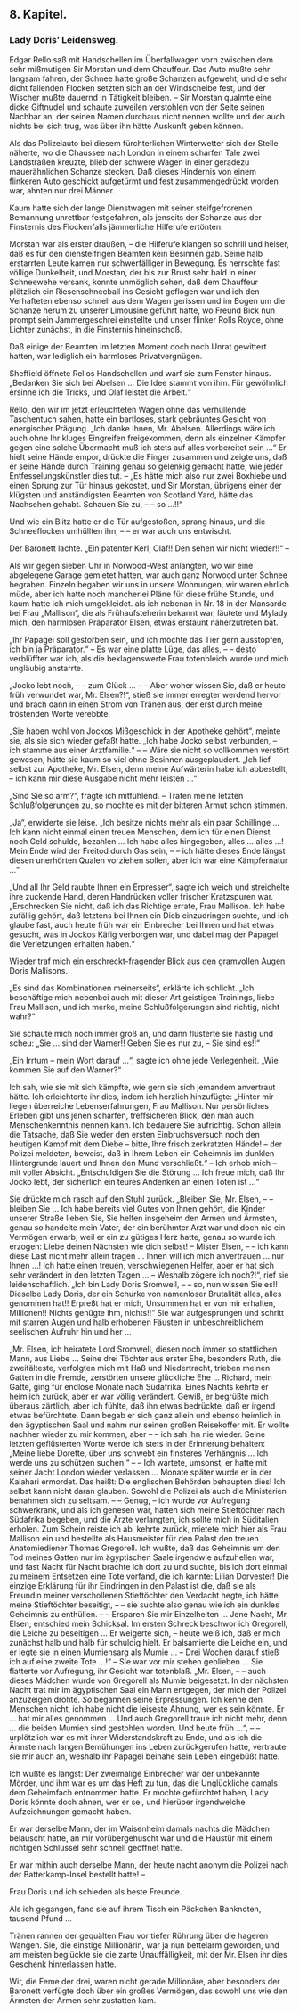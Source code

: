 <h2>8. Kapitel.</h2>
<h3>Lady Doris’ Leidensweg.</h3>

Edgar Rello saß mit Handschellen im Überfallwagen vorn zwischen dem sehr
mißmutigen Sir Morstan und dem Chauffeur. Das Auto mußte sehr langsam fahren,
der Schnee hatte große Schanzen aufgeweht, und die sehr dicht fallenden Flocken
setzten sich an der Windscheibe fest, und der Wischer mußte dauernd in
Tätigkeit bleiben. – Sir Morstan qualmte eine dicke Giftnudel und schaute
zuweilen verstohlen von der Seite seinen Nachbar an, der seinen Namen durchaus
nicht nennen wollte und der auch nichts bei sich trug, was über ihn hätte
Auskunft geben können.

Als das Polizeiauto bei diesem fürchterlichen Winterwetter sich der Stelle
näherte, wo die Chaussee nach London in einem scharfen Tale zwei Landstraßen
kreuzte, blieb der schwere Wagen in einer geradezu mauerähnlichen Schanze
stecken. Daß dieses Hindernis von einem flinkeren Auto geschickt aufgetürmt und
fest zusammengedrückt worden war, ahnten nur drei Männer.

Kaum hatte sich der lange Dienstwagen mit seiner steifgefrorenen Bemannung
unrettbar festgefahren, als jenseits der Schanze aus der Finsternis des
Flockenfalls jämmerliche Hilferufe ertönten.

Morstan war als erster draußen, – die Hilferufe klangen so schrill und heiser,
daß es für den diensteifrigen Beamten kein Besinnen gab. Seine halb erstarrten
Leute kamen nur schwerfälliger in Bewegung. Es herrschte fast völlige
Dunkelheit, und Morstan, der bis zur Brust sehr bald in einer Schneewehe
versank, konnte unmöglich sehen, daß dem Chauffeur plötzlich ein
Riesenschneeball ins Gesicht geflogen war und ich den Verhafteten ebenso
schnell aus dem Wagen gerissen und im Bogen um die Schanze herum zu unserer
Limousine geführt hatte, wo Freund Bick nun prompt sein Jammergeschrei
einstellte und unser flinker Rolls Royce, ohne Lichter zunächst, in die
Finsternis hineinschoß.

Daß einige der Beamten im letzten Moment doch noch Unrat gewittert hatten, war
lediglich ein harmloses Privatvergnügen.

Sheffield öffnete Rellos Handschellen und warf sie zum Fenster hinaus.
„Bedanken Sie sich bei Abelsen … Die Idee stammt von ihm. Für gewöhnlich
ersinne ich die Tricks, und Olaf leistet die Arbeit.“

Rello, den wir im jetzt erleuchteten Wagen ohne das verhüllende Taschentuch
sahen, hatte ein bartloses, stark gebräuntes Gesicht von energischer Prägung.
„Ich danke Ihnen, Mr. Abelsen. Allerdings wäre ich auch ohne Ihr kluges
Eingreifen freigekommen, denn als einzelner Kämpfer gegen eine solche Übermacht
muß ich stets auf alles vorbereitet sein …“ Er hielt seine Hände empor, drückte
die Finger zusammen und zeigte uns, daß er seine Hände durch Training genau so
gelenkig gemacht hatte, wie jeder Entfesselungskünstler dies tut. – „Es hätte
mich also nur zwei Boxhiebe und einen Sprung zur Tür hinaus gekostet, und Sir
Morstan, übrigens einer der klügsten und anständigsten Beamten von Scotland
Yard, hätte das Nachsehen gehabt. Schauen Sie zu, – – so …!!“

Und wie ein Blitz hatte er die Tür aufgestoßen, sprang hinaus, und die
Schneeflocken umhüllten ihn, – – er war auch uns entwischt.

Der Baronett lachte. „Ein patenter Kerl, Olaf!! Den sehen wir nicht wieder!!“ –

Als wir gegen sieben Uhr in Norwood-West anlangten, wo wir eine abgelegene
Garage gemietet hatten, war auch ganz Norwood unter Schnee begraben. Einzeln
begaben wir uns in unsere Wohnungen, wir waren ehrlich müde, aber ich hatte
noch mancherlei Pläne für diese frühe Stunde, und kaum hatte ich mich
umgekleidet. als ich nebenan in Nr. 18 in der Mansarde bei Frau „Mallison“, die
als Frühaufsteherin bekannt war, läutete und Mylady mich, den harmlosen
Präparator Elsen, etwas erstaunt näherzutreten bat.

„Ihr Papagei soll gestorben sein, und ich möchte das Tier gern ausstopfen, ich
bin ja Präparator.“ – Es war eine platte Lüge, das alles, – – desto verblüffter
war ich, als die beklagenswerte Frau totenbleich wurde und mich ungläubig
anstarrte.

„Jocko lebt noch, – – zum Glück … – – Aber woher wissen Sie, daß er heute früh
verwundet war, Mr. Elsen?!“, stieß sie immer erregter werdend hervor und brach
dann in einen Strom von Tränen aus, der erst durch meine tröstenden Worte
verebbte.

„Sie haben wohl von Jockos Mißgeschick in der Apotheke gehört“, meinte sie, als
sie sich wieder gefaßt hatte. „Ich habe Jocko selbst verbunden, – ich stamme
aus einer Arztfamilie.“ – – Wäre sie nicht so vollkommen verstört gewesen,
hätte sie kaum so viel ohne Besinnen ausgeplaudert. „Ich lief selbst zur
Apotheke, Mr. Elsen, denn meine Aufwärterin habe ich abbestellt, – ich kann mir
diese Ausgabe nicht mehr leisten …“

„Sind Sie so arm?“, fragte ich mitfühlend. – Trafen meine letzten
Schlußfolgerungen zu, so mochte es mit der bitteren Armut schon stimmen.

„Ja“, erwiderte sie leise. „Ich besitze nichts mehr als ein paar Schillinge …
Ich kann nicht einmal einen treuen Menschen, dem ich für einen Dienst noch Geld
schulde, bezahlen … Ich habe alles hingegeben, alles … alles …! Mein Ende wird
der Freitod durch Gas sein, – – ich hätte dieses Ende längst diesen unerhörten
Qualen vorziehen sollen, aber ich war eine Kämpfernatur …“

„Und all Ihr Geld raubte Ihnen ein Erpresser“, sagte ich weich und streichelte
ihre zuckende Hand, deren Handrücken voller frischer Kratzspuren war.
„Erschrecken Sie nicht, daß ich das Richtige errate, Frau Mallison. Ich habe
zufällig gehört, daß letztens bei Ihnen ein Dieb einzudringen suchte, und ich
glaube fast, auch heute früh war ein Einbrecher bei Ihnen und hat etwas
gesucht, was in Jockos Käfig verborgen war, und dabei mag der Papagei die
Verletzungen erhalten haben.“

Wieder traf mich ein erschreckt-fragender Blick aus den gramvollen Augen Doris
Mallisons.

„Es sind das Kombinationen meinerseits“, erklärte ich schlicht. „Ich
beschäftige mich nebenbei auch mit dieser Art geistigen Trainings, liebe Frau
Mallison, und ich merke, meine Schlußfolgerungen sind richtig, nicht wahr?“

Sie schaute mich noch immer groß an, und dann flüsterte sie hastig und scheu:
„Sie … sind der Warner!! Geben Sie es nur zu, – Sie sind es!!“

„Ein Irrtum – mein Wort darauf …“, sagte ich ohne jede Verlegenheit. „Wie
kommen Sie auf den Warner?“

Ich sah, wie sie mit sich kämpfte, wie gern sie sich jemandem anvertraut hätte.
Ich erleichterte ihr dies, indem ich herzlich hinzufügte: „Hinter mir liegen
überreiche Lebenserfahrungen, Frau Mallison. Nur persönliches Erleben gibt uns
jenen scharfen, treffsicheren Blick, den man auch Menschenkenntnis nennen kann.
Ich bedauere Sie aufrichtig. Schon allein die Tatsache, daß Sie weder den
ersten Einbruchsversuch noch den heutigen Kampf mit dem Diebe – bitte, Ihre
frisch zerkratzten Hände! – der Polizei meldeten, beweist, daß in Ihrem Leben
ein Geheimnis im dunklen Hintergrunde lauert und Ihnen den Mund verschließt.“ –
Ich erhob mich – mit voller Absicht. „Entschuldigen Sie die Störung … Ich freue
mich, daß Ihr Jocko lebt, der sicherlich ein teures Andenken an einen Toten ist
…“

Sie drückte mich rasch auf den Stuhl zurück. „Bleiben Sie, Mr. Elsen, – –
bleiben Sie … Ich habe bereits viel Gutes von Ihnen gehört, die Kinder unserer
Straße lieben Sie, Sie helfen insgeheim den Armen und Ärmsten, genau so
handelte mein Vater, der ein berühmter Arzt war und doch nie ein Vermögen
erwarb, weil er ein zu gütiges Herz hatte, genau so wurde ich erzogen: Liebe
deinen Nächsten wie dich selbst! – Mister Elsen, – – ich kann diese Last nicht
mehr allein tragen … Ihnen will ich mich anvertrauen … nur Ihnen …! Ich hatte
einen treuen, verschwiegenen Helfer, aber er hat sich sehr verändert in den
letzten Tagen … – Weshalb zögere ich noch?!“, rief sie leidenschaftlich. „Ich
bin Lady Doris Sromwell, – – so, nun wissen Sie es!! Dieselbe Lady Doris, der
ein Schurke von namenloser Brutalität alles, alles genommen hat!! Erpreßt hat
er mich, Unsummen hat er von mir erhalten, Millionen!! Nichts genügte ihm,
nichts!!“ Sie war aufgesprungen und schritt mit starren Augen und halb
erhobenen Fäusten in unbeschreiblichem seelischen Aufruhr hin und her …

„Mr. Elsen, ich heiratete Lord Sromwell, diesen noch immer so stattlichen Mann,
aus Liebe … Seine drei Töchter aus erster Ehe, besonders Ruth, die
zweitälteste, verfolgten mich mit Haß und Niedertracht, trieben meinen Gatten
in die Fremde, zerstörten unsere glückliche Ehe … Richard, mein Gatte, ging für
endlose Monate nach Südafrika. Eines Nachts kehrte er heimlich zurück, aber er
war völlig verändert. Gewiß, er begrüßte mich überaus zärtlich, aber ich
fühlte, daß ihn etwas bedrückte, daß er irgend etwas befürchtete. Dann begab er
sich ganz allein und ebenso heimlich in den ägyptischen Saal und nahm nur
seinen großen Reisekoffer mit. Er wollte nachher wieder zu mir kommen, aber – –
ich sah ihn nie wieder. Seine letzten geflüsterten Worte werde ich stets in der
Erinnerung behalten: „Meine liebe Dorette, über uns schwebt ein finsteres
Verhängnis … Ich werde uns zu schützen suchen.“ – – Ich wartete, umsonst, er
hatte mit seiner Jacht London wieder verlassen … Monate später wurde er in der
Kalahari ermordet. Das heißt: Die englischen Behörden behaupten dies! Ich
selbst kann nicht daran glauben. Sowohl die Polizei als auch die Ministerien
benahmen sich zu seltsam. – – Genug, – ich wurde vor Aufregung schwerkrank, und
als ich genesen war, hatten sich meine Stieftöchter nach Südafrika begeben, und
die Ärzte verlangten, ich sollte mich in Süditalien erholen. Zum Schein reiste
ich ab, kehrte zurück, mietete mich hier als Frau Mallison ein und bestellte
als Hausmeister für den Palast den treuen Anatomiediener Thomas Gregorell. Ich
wußte, daß das Geheimnis um den Tod meines Gatten nur im ägyptischen Saale
irgendwie aufzuhellen war, und fast Nacht für Nacht brachte ich dort zu und
suchte, bis ich dort einmal zu meinem Entsetzen eine Tote vorfand, die ich
kannte: Lilian Dorvester! Die einzige Erklärung für ihr Eindringen in den
Palast ist die, daß sie als Freundin meiner verschollenen Stieftöchter den
Verdacht hegte, ich hätte meine Stieftöchter beseitigt, – – sie suchte also
genau wie ich ein dunkles Geheimnis zu enthüllen. – – Ersparen Sie mir
Einzelheiten … Jene Nacht, Mr. Elsen, entschied mein Schicksal. Im ersten
Schreck beschwor ich Gregorell, die Leiche zu beseitigen … Er weigerte sich, –
heute weiß ich, daß er mich zunächst halb und halb für schuldig hielt. Er
balsamierte die Leiche ein, und er legte sie in einen Mumiensarg als Mumie … –
Drei Wochen darauf stieß ich auf eine zweite Tote …!“ – Sie war vor mir stehen
geblieben … Sie flatterte vor Aufregung, ihr Gesicht war totenblaß. „Mr. Elsen,
– – auch dieses Mädchen wurde von Gregorell als Mumie beigesetzt. In der
nächsten Nacht trat mir im ägyptischen Saal ein Mann entgegen, der mich der
Polizei anzuzeigen drohte. *So* begannen seine Erpressungen. Ich kenne den
Menschen nicht, ich habe nicht die leiseste Ahnung, wer es sein könnte. Er …
hat mir alles genommen … Und auch Gregorell traue ich nicht mehr, denn … die
beiden Mumien sind gestohlen worden. Und heute früh …“, – – urplötzlich war es
mit ihrer Widerstandskraft zu Ende, und als ich die Ärmste nach langen
Bemühungen ins Leben zurückgerufen hatte, vertraute sie mir auch an, weshalb
ihr Papagei beinahe sein Leben eingebüßt hatte.

Ich wußte es längst: Der zweimalige Einbrecher war der unbekannte Mörder, und
ihm war es um das Heft zu tun, das die Unglückliche damals dem Geheimfach
entnommen hatte. Er mochte gefürchtet haben, Lady Doris könnte doch ahnen, wer
er sei, und hierüber irgendwelche Aufzeichnungen gemacht haben.

Er war derselbe Mann, der im Waisenheim damals nachts die Mädchen belauscht
hatte, an mir vorübergehuscht war und die Haustür mit einem richtigen Schlüssel
sehr schnell geöffnet hatte.

Er war mithin auch derselbe Mann, der heute nacht anonym die Polizei nach der
Batterkamp-Insel bestellt hatte! –

Frau Doris und ich schieden als beste Freunde.

Als ich gegangen, fand sie auf ihrem Tisch ein Päckchen Banknoten, tausend
Pfund …

Tränen rannen der gequälten Frau vor tiefer Rührung über die hageren Wangen.
Sie, die einstige Millionärin, war ja nun bettelarm geworden, und am meisten
beglückte sie die zarte Unauffälligkeit, mit der Mr. Elsen ihr dies Geschenk
hinterlassen hatte.

Wir, die Feme der drei, waren nicht gerade Millionäre, aber besonders der
Baronett verfügte doch über ein großes Vermögen, das sowohl uns wie den Ärmsten
der Armen sehr zustatten kam.

